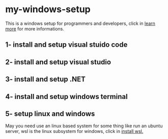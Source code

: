 # my-windows-setup
This is a windows setup for programmers and developers, click in <a href="https://learn.microsoft.com/en-us/windows/dev-environment/">learn more</a> for more informations.


## 1- install and setup visual stuido code

## 2- install and setup visual studio 

## 3- install and setup .NET

## 4- install and setup windows terminal

## 5- setup linux and windows

May you need use an linux based system for some thing like run an ubuntu server, wsl is the linux subsystem for windows, click in <a href="https://learn.microsoft.com/en-us/windows/wsl/install">install wsl.</a> 

